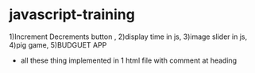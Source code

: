 # javascript-training
1)Increment Decrements button ,
2)display time in js,
3)image slider in js,
4)pig game,
5)BUDGUET APP

* all these  thing implemented in 1 html file with comment at heading
